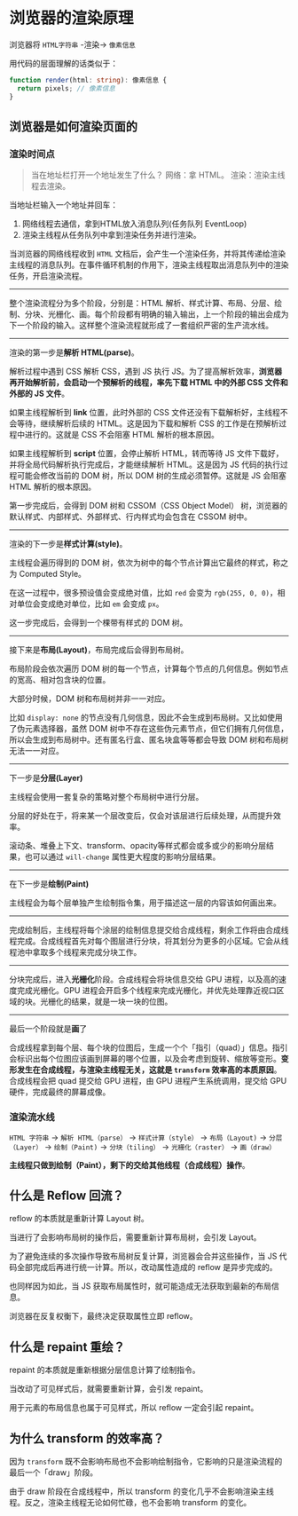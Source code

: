 # 浏览器的渲染原理

浏览器将 `HTML字符串` -渲染-> `像素信息`

用代码的层面理解的话类似于：

```typescript
function render(html: string): 像素信息 {
  return pixels; // 像素信息
}
```

## 浏览器是如何渲染页面的

### 渲染时间点

> 当在地址栏打开一个地址发生了什么？
> 网络：拿 HTML。
> 渲染：渲染主线程去渲染。

当地址栏输入一个地址并回车：

1. 网络线程去通信，拿到HTML放入消息队列(任务队列 EventLoop)
2. 渲染主线程从任务队列中拿到渲染任务并进行渲染。

当浏览器的网络线程收到 `HTML` 文档后，会产生一个渲染任务，并将其传递给渲染主线程的消息队列。在事件循环机制的作用下，渲染主线程取出消息队列中的渲染任务，开启渲染流程。

---

整个渲染流程分为多个阶段，分别是：HTML 解析、样式计算、布局、分层、绘制、分块、光栅化、画。每个阶段都有明确的输入输出，上一个阶段的输出会成为下一个阶段的输入。这样整个渲染流程就形成了一套组织严密的生产流水线。

---

渲染的第一步是**解析 HTML(parse)**。

解析过程中遇到 CSS 解析 CSS，遇到 JS 执行 JS。为了提高解析效率，**浏览器再开始解析前，会启动一个预解析的线程，率先下载 HTML 中的外部 CSS 文件和外部的 JS 文件**。

如果主线程解析到 **link** 位置，此时外部的 CSS 文件还没有下载解析好，主线程不会等待，继续解析后续的 HTML。这是因为下载和解析 CSS 的工作是在预解析过程中进行的。这就是 CSS 不会阻塞 HTML 解析的根本原因。

如果主线程解析到 **script** 位置，会停止解析 HTML，转而等待 JS 文件下载好，并将全局代码解析执行完成后，才能继续解析 HTML。这是因为 JS 代码的执行过程可能会修改当前的 DOM 树，所以 DOM 树的生成必须暂停。这就是 JS 会阻塞 HTML 解析的根本原因。

第一步完成后，会得到 DOM 树和 CSSOM（CSS Object Model） 树，浏览器的默认样式、内部样式、外部样式、行内样式均会包含在 CSSOM 树中。

---

渲染的下一步是**样式计算(style)**。

主线程会遍历得到的 DOM 树，依次为树中的每个节点计算出它最终的样式，称之为 Computed Style。

在这一过程中，很多预设值会变成绝对值，比如 `red` 会变为 `rgb(255, 0, 0)`，相对单位会变成绝对单位，比如 `em` 会变成 `px`。

这一步完成后，会得到一个棵带有样式的 DOM 树。

---

接下来是**布局(Layout)**，布局完成后会得到布局树。

布局阶段会依次遍历 DOM 树的每一个节点，计算每个节点的几何信息。例如节点的宽高、相对包含块的位置。

大部分时候，DOM 树和布局树并非一一对应。

比如 `display: none` 的节点没有几何信息，因此不会生成到布局树。又比如使用了伪元素选择器，虽然 DOM 树中不存在这些伪元素节点，但它们拥有几何信息，所以会生成到布局树中。还有匿名行盒、匿名块盒等等都会导致 DOM 树和布局树无法一一对应。

---

下一步是**分层(Layer)**

主线程会使用一套复杂的策略对整个布局树中进行分层。

分层的好处在于，将来某一个层改变后，仅会对该层进行后续处理，从而提升效率。

滚动条、堆叠上下文、transform、opacity等样式都会或多或少的影响分层结果，也可以通过 `will-change` 属性更大程度的影响分层结果。

---

在下一步是**绘制(Paint)**

主线程会为每个层单独产生绘制指令集，用于描述这一层的内容该如何画出来。

---

完成绘制后，主线程将每个涂层的绘制信息提交给合成线程，剩余工作将由合成线程完成。合成线程首先对每个图层进行分块，将其划分为更多的小区域。它会从线程池中拿取多个线程来完成分块工作。

---

分块完成后，进入**光栅化**阶段。合成线程会将块信息交给 GPU 进程，以及高的速度完成光栅化。GPU 进程会开启多个线程来完成光栅化，并优先处理靠近视口区域的块。光栅化的结果，就是一块一块的位图。

---

最后一个阶段就是**画**了

合成线程拿到每个层、每个块的位图后，生成一个个「指引（quad）」信息。指引会标识出每个位图应该画到屏幕的哪个位置，以及会考虑到旋转、缩放等变形。**变形发生在合成线程，与渲染主线程无关，这就是 `transform` 效率高的本质原因**。合成线程会把 quad 提交给 GPU 进程，由 GPU 进程产生系统调用，提交给 GPU 硬件，完成最终的屏幕成像。


### 渲染流水线

`HTML 字符串` -> `解析 HTML（parse）` -> `样式计算（style）` -> `布局（Layout)` -> `分层（Layer）` -> `绘制（Paint)` -> `分块（tiling）` -> `光栅化（raster）` -> `画（draw）`

**主线程只做到绘制（Paint），剩下的交给其他线程（合成线程）操作**。

## 什么是 Reflow 回流？

reflow 的本质就是重新计算 Layout 树。

当进行了会影响布局树的操作后，需要重新计算布局树，会引发 Layout。

为了避免连续的多次操作导致布局树反复计算，浏览器会合并这些操作，当 JS 代码全部完成后再进行统一计算。所以，改动属性造成的 reflow 是异步完成的。

也同样因为如此，当 JS 获取布局属性时，就可能造成无法获取到最新的布局信息。

浏览器在反复权衡下，最终决定获取属性立即 reflow。

## 什么是 repaint 重绘？

repaint 的本质就是重新根据分层信息计算了绘制指令。

当改动了可见样式后，就需要重新计算，会引发 repaint。

用于元素的布局信息也属于可见样式，所以 reflow 一定会引起 repaint。

## 为什么 transform 的效率高？

因为 `transform` 既不会影响布局也不会影响绘制指令，它影响的只是渲染流程的最后一个「draw」阶段。

由于 draw 阶段在合成线程中，所以 transform 的变化几乎不会影响渲染主线程。反之，渲染主线程无论如何忙碌，也不会影响 transform 的变化。
